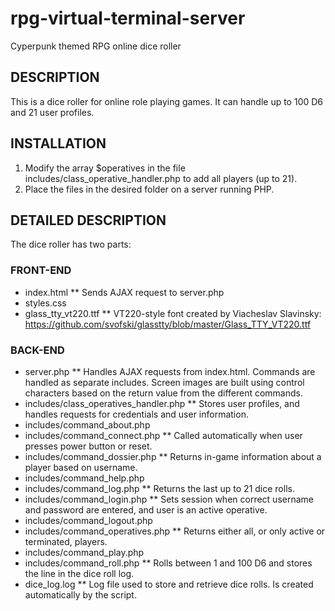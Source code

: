 # rpg-virtual-terminal-server
Cyperpunk themed RPG online dice roller

## DESCRIPTION
This is a dice roller for online role playing games. It can handle up to 100 D6 and 21 user profiles.

## INSTALLATION
1. Modify the array $operatives in the file includes/class_operative_handler.php to add all players (up to 21).
2. Place the files in the desired folder on a server running PHP.

## DETAILED DESCRIPTION
The dice roller has two parts:

### FRONT-END
* index.html
** Sends AJAX request to server.php
* styles.css
* glass_tty_vt220.ttf
** VT220-style font created by Viacheslav Slavinsky: https://github.com/svofski/glasstty/blob/master/Glass_TTY_VT220.ttf

### BACK-END
* server.php
** Handles AJAX requests from index.html. Commands are handled as separate includes. Screen images are built using control characters based on the return value from the different commands.
* includes/class_operatives_handler.php
** Stores user profiles, and handles requests for credentials and user information.
* includes/command_about.php
* includes/command_connect.php
** Called automatically when user presses power button or reset.
* includes/command_dossier.php
** Returns in-game information about a player based on username.
* includes/command_help.php
* includes/command_log.php
** Returns the last up to 21 dice rolls.
* includes/command_login.php
** Sets session when correct username and password are entered, and user is an active operative.
* includes/command_logout.php
* includes/command_operatives.php
** Returns either all, or only active or terminated, players.
* includes/command_play.php
* includes/command_roll.php
** Rolls between 1 and 100 D6 and stores the line in the dice roll log.
* dice_log.log
** Log file used to store and retrieve dice rolls. Is created automatically by the script.

